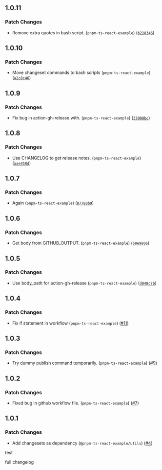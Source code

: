 
## 1.0.11

### Patch Changes

- Remove extra quotes in bash script. (`pnpm-ts-react-example`) ([`b228346`](https://github.com/keller-mark/pnpm-ts-react-example/commit/b228346a979d40369c0a012a0fe5caead25572de))


## 1.0.10

### Patch Changes

- Move changeset commands to bash scripts (`pnpm-ts-react-example`) ([`a2c8c46`](https://github.com/keller-mark/pnpm-ts-react-example/commit/a2c8c465662d919592d216400a965d97b305819b))


## 1.0.9

### Patch Changes

- Fix bug in action-gh-release.with. (`pnpm-ts-react-example`) ([`37008bc`](https://github.com/keller-mark/pnpm-ts-react-example/commit/37008bc4c87a91852749b198b41285e3521609f2))


## 1.0.8

### Patch Changes

- Use CHANGELOG to get release notes. (`pnpm-ts-react-example`) ([`aae458d`](https://github.com/keller-mark/pnpm-ts-react-example/commit/aae458deacfea82715027cd007111cf59bd24596))


## 1.0.7

### Patch Changes

- Again (`pnpm-ts-react-example`) ([`87780b9`](https://github.com/keller-mark/pnpm-ts-react-example/commit/87780b9d35408bf4019b3dd0362a8701c43c006b))


## 1.0.6

### Patch Changes

- Get body from GITHUB_OUTPUT. (`pnpm-ts-react-example`) ([`60e9806`](https://github.com/keller-mark/pnpm-ts-react-example/commit/60e980619f7f528d630f559bc083fe1dab9c00cd))


## 1.0.5

### Patch Changes

- Use body_path for action-gh-release (`pnpm-ts-react-example`) ([`d048c7b`](https://github.com/keller-mark/pnpm-ts-react-example/commit/d048c7bac56e790c0ff50939b0f46ab4fa140af7))


## 1.0.4

### Patch Changes

- Fix if statement in workflow (`pnpm-ts-react-example`) ([#11](https://github.com/keller-mark/pnpm-ts-react-example/pull/11))


## 1.0.3

### Patch Changes

- Try dummy publish command temporarily. (`pnpm-ts-react-example`) ([#9](https://github.com/keller-mark/pnpm-ts-react-example/pull/9))


## 1.0.2

### Patch Changes

- Fixed bug in github workflow file. (`pnpm-ts-react-example`) ([#7](https://github.com/keller-mark/pnpm-ts-react-example/pull/7))


## 1.0.1

### Patch Changes

- Add changesets as dependency (`@pnpm-ts-react-example/utils`) ([#4](https://github.com/keller-mark/pnpm-ts-react-example/pull/4))

test

full changelog